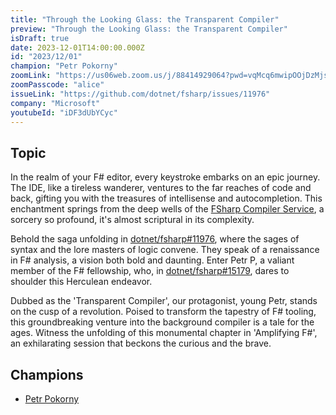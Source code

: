```yaml
---
title: "Through the Looking Glass: the Transparent Compiler"
preview: "Through the Looking Glass: the Transparent Compiler"
isDraft: true
date: 2023-12-01T14:00:00.000Z
id: "2023/12/01"
champion: "Petr Pokorny"
zoomLink: "https://us06web.zoom.us/j/88414929064?pwd=vqMcq6mwipOOjDzMjsO0wWtAdiIRcG.1"
zoomPasscode: "alice"
issueLink: "https://github.com/dotnet/fsharp/issues/11976"
company: "Microsoft"
youtubeId: "iDF3dUbYCyc"
---
```


## Topic

In the realm of your F# editor, every keystroke embarks on an epic journey.
The IDE, like a tireless wanderer, ventures to the far reaches of code and back, gifting you with the treasures of intellisense and autocompletion.
This enchantment springs from the deep wells of the [FSharp Compiler Service](https://fsharp.github.io/fsharp-compiler-docs/tooling-features.html), a sorcery so profound, it's almost scriptural in its complexity.

Behold the saga unfolding in [dotnet/fsharp#11976](https://github.com/dotnet/fsharp/issues/11976), where the sages of syntax and the lore masters of logic convene.
They speak of a renaissance in F# analysis, a vision both bold and daunting. Enter Petr P, a valiant member of the F# fellowship, who, in [dotnet/fsharp#15179](https://github.com/dotnet/fsharp/pull/15179), dares to shoulder this Herculean endeavor.

Dubbed as the 'Transparent Compiler', our protagonist, young Petr, stands on the cusp of a revolution.
Poised to transform the tapestry of F# tooling, this groundbreaking venture into the background compiler is a tale for the ages.
Witness the unfolding of this monumental chapter in 'Amplifying F#', an exhilarating session that beckons the curious and the brave.

## Champions

- [Petr Pokorny](https://github.com/0101)
